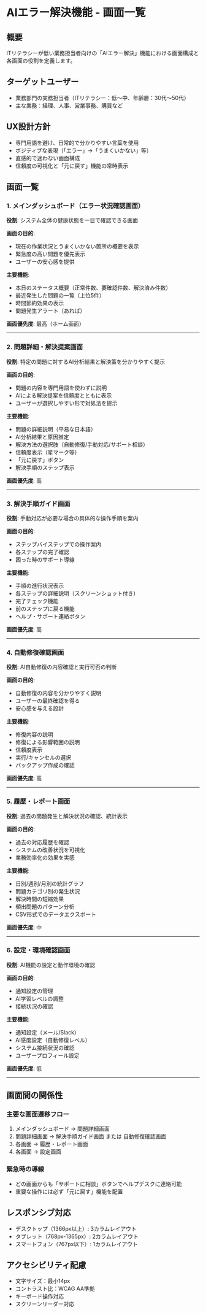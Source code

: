 # AIエラー解決機能 - 画面一覧

## 概要
ITリテラシーが低い業務担当者向けの「AIエラー解決」機能における画面構成と各画面の役割を定義します。

## ターゲットユーザー
- 業務部門の実務担当者（ITリテラシー：低〜中、年齢層：30代〜50代）
- 主な業務：経理、人事、営業事務、購買など

## UX設計方針
- 専門用語を避け、日常的で分かりやすい言葉を使用
- ポジティブな表現（「エラー」→「うまくいかない」等）
- 直感的で迷わない画面構成
- 信頼度の可視化と「元に戻す」機能の常時表示

## 画面一覧

### 1. メインダッシュボード（エラー状況確認画面）
**役割**: システム全体の健康状態を一目で確認できる画面

**画面の目的**:
- 現在の作業状況とうまくいかない箇所の概要を表示
- 緊急度の高い問題を優先表示
- ユーザーの安心感を提供

**主要機能**:
- 本日のステータス概要（正常件数、要確認件数、解決済み件数）
- 最近発生した問題の一覧（上位5件）
- 時間節約効果の表示
- 問題発生アラート（あれば）

**画面優先度**: 最高（ホーム画面）

---

### 2. 問題詳細・解決提案画面
**役割**: 特定の問題に対するAI分析結果と解決策を分かりやすく提示

**画面の目的**:
- 問題の内容を専門用語を使わずに説明
- AIによる解決提案を信頼度とともに表示
- ユーザーが選択しやすい形で対処法を提示

**主要機能**:
- 問題の詳細説明（平易な日本語）
- AI分析結果と原因推定
- 解決方法の選択肢（自動修復/手動対応/サポート相談）
- 信頼度表示（星マーク等）
- 「元に戻す」ボタン
- 解決手順のステップ表示

**画面優先度**: 高

---

### 3. 解決手順ガイド画面
**役割**: 手動対応が必要な場合の具体的な操作手順を案内

**画面の目的**:
- ステップバイステップでの操作案内
- 各ステップの完了確認
- 困った時のサポート導線

**主要機能**:
- 手順の進行状況表示
- 各ステップの詳細説明（スクリーンショット付き）
- 完了チェック機能
- 前のステップに戻る機能
- ヘルプ・サポート連絡ボタン

**画面優先度**: 高

---

### 4. 自動修復確認画面
**役割**: AI自動修復の内容確認と実行可否の判断

**画面の目的**:
- 自動修復の内容を分かりやすく説明
- ユーザーの最終確認を得る
- 安心感を与える設計

**主要機能**:
- 修復内容の説明
- 修復による影響範囲の説明
- 信頼度表示
- 実行/キャンセルの選択
- バックアップ作成の確認

**画面優先度**: 高

---

### 5. 履歴・レポート画面
**役割**: 過去の問題発生と解決状況の確認、統計表示

**画面の目的**:
- 過去の対応履歴を確認
- システムの改善状況を可視化
- 業務効率化の効果を実感

**主要機能**:
- 日別/週別/月別の統計グラフ
- 問題カテゴリ別の発生状況
- 解決時間の短縮効果
- 頻出問題のパターン分析
- CSV形式でのデータエクスポート

**画面優先度**: 中

---

### 6. 設定・環境確認画面
**役割**: AI機能の設定と動作環境の確認

**画面の目的**:
- 通知設定の管理
- AI学習レベルの調整
- 接続状況の確認

**主要機能**:
- 通知設定（メール/Slack）
- AI感度設定（自動修復レベル）
- システム接続状況の確認
- ユーザープロフィール設定

**画面優先度**: 低

---

## 画面間の関係性

### 主要な画面遷移フロー
1. メインダッシュボード → 問題詳細画面
2. 問題詳細画面 → 解決手順ガイド画面 または 自動修復確認画面
3. 各画面 → 履歴・レポート画面
4. 各画面 → 設定画面

### 緊急時の導線
- どの画面からも「サポートに相談」ボタンでヘルプデスクに連絡可能
- 重要な操作には必ず「元に戻す」機能を配置

## レスポンシブ対応
- デスクトップ（1366px以上）: 3カラムレイアウト
- タブレット（768px-1365px）: 2カラムレイアウト  
- スマートフォン（767px以下）: 1カラムレイアウト

## アクセシビリティ配慮
- 文字サイズ：最小14px
- コントラスト比：WCAG AA準拠
- キーボード操作対応
- スクリーンリーダー対応